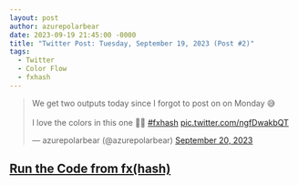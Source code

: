 ```yaml
---
layout: post
author: azurepolarbear
date: 2023-09-19 21:45:00 -0000
title: "Twitter Post: Tuesday, September 19, 2023 (Post #2)"
tags: 
  - Twitter
  - Color Flow
  - fxhash
---
```


<blockquote class="twitter-tweet"><p lang="en" dir="ltr">We get two outputs today since I forgot to post on on Monday 😅<br><br>I love the colors in this one 💙💜 <a href="https://twitter.com/hashtag/fxhash?src=hash&amp;ref_src=twsrc%5Etfw">#fxhash</a> <a href="https://t.co/ngfDwakbQT">pic.twitter.com/ngfDwakbQT</a></p>&mdash; azurepolarbear (@azurepolarbear) <a href="https://twitter.com/azurepolarbear/status/1704325893781414149?ref_src=twsrc%5Etfw">September 20, 2023</a></blockquote> <script async src="https://platform.twitter.com/widgets.js" charset="utf-8"></script>

<p></p>

## <a href="https://gateway.fxhash2.xyz/ipfs/QmPedWAC1hY8RHXhwzzdkKrj9vBh4fxVW3aVLX6t1V9oDg/?fxhash=oogBTM55c1UfBFFaBRRLBi19XWnzReyp7uVheZNHCvfVYxKH1Na&fxiteration=81" target="_blank" rel="noopener noreferrer">Run the Code from fx(hash)</a>
